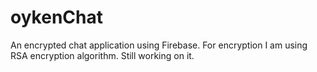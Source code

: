 # oykenChat

An encrypted chat application using Firebase. For encryption I am using RSA encryption algorithm. Still working on it.
